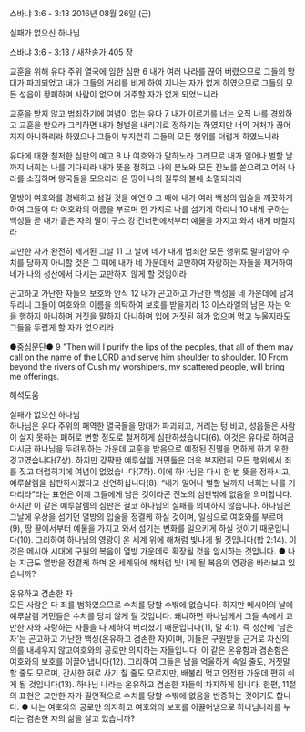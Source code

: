 스바냐 3:6 - 3:13 
2016년 08월 26일 (금)

실패가 없으신 하나님



스바냐 3:6 - 3:13 / 새찬송가 405 장


교훈을 위해 유다 주위 열국에 임한 심판
6 내가 여러 나라를 끊어 버렸으므로 그들의 망대가 파괴되었고 내가 그들의 거리를 비게 하여 지나는 자가 없게 하였으므로 그들의 모든 성읍이 황폐하며 사람이 없으며 거주할 자가 없게 되었느니라 

교훈을 받지 않고 범죄하기에 여념이 없는 유다
7 내가 이르기를 너는 오직 나를 경외하고 교훈을 받으라 그리하면 내가 형벌을 내리기로 정하기는 하였지만 너의 거처가 끊어지지 아니하리라 하였으나 그들이 부지런히 그들의 모든 행위를 더럽게 하였느니라 

유다에 대한 철저한 심판의 예고
8 나 여호와가 말하노라 그러므로 내가 일어나 벌할 날까지 너희는 나를 기다리라 내가 뜻을 정하고 나의 분노와 모든 진노를 쏟으려고 여러 나라를 소집하며 왕국들을 모으리라 온 땅이 나의 질투의 불에 소멸되리라  

열방이 여호와를 경배하고 섬길 것을 예언
9 그 때에 내가 여러 백성의 입술을 깨끗하게 하여 그들이 다 여호와의 이름을 부르며 한 가지로 나를 섬기게 하리니 10 내게 구하는 백성들 곧 내가 흩은 자의 딸이 구스 강 건너편에서부터 예물을 가지고 와서 내게 바칠지라 

교만한 자가 완전히 제거된 그날
11 그 날에 네가 내게 범죄한 모든 행위로 말미암아 수치를 당하지 아니할 것은 그 때에 내가 네 가운데서 교만하여 자랑하는 자들을 제거하여 네가 나의 성산에서 다시는 교만하지 않게 할 것임이라 

곤고하고 가난한 자들의 보호와 안식
12 내가 곤고하고 가난한 백성을 네 가운데에 남겨 두리니 그들이 여호와의 이름을 의탁하여 보호를 받을지라 
13 이스라엘의 남은 자는 악을 행하지 아니하며 거짓을 말하지 아니하며 입에 거짓된 혀가 없으며 먹고 누울지라도 그들을 두렵게 할 자가 없으리라  

●중심문단● 9 "Then will I purify the lips of the peoples, that all of them may call on the name of the LORD and serve him shoulder to shoulder. 10 From beyond the rivers of Cush my worshipers, my scattered people, will bring me offerings.

해석도움





실패가 없으신 하나님  
하나님은 유다 주위의 패역한 열국들을 망대가 파괴되고, 거리는 텅 비고, 성읍들은 사람이 살지 못하는 폐허로 변할 정도로 철저하게 심판하셨습니다(6). 이것은 유다로 하여금 다시금 하나님을 두려워하는 가운데 교훈을 받음으로 예정된 진멸을 면하게 하기 위한 경고였습니다(7상). 하지만 강퍅한 예루살렘 거민들은 더욱 부지런히 모든 행위에서 죄를 짓고 더럽히기에 여념이 없었습니다(7하). 이에 하나님은 다시 한 번 뜻을 정하시고, 예루살렘을 심판하시겠다고 선언하십니다(8). “내가 일어나 벌할 날까지 너희는 나를 기다리라”라는 표현은 이제 그들에게 남은 것이라곤 진노의 심판밖에 없음을 의미합니다. 하지만 이 같은 예루살렘의 심판은 결코 하나님의 실패를 의미하지 않습니다. 하나님은 그날에 우상을 섬기던 열방의 입술을 정결케 하실 것이며, 일심으로 여호와를 부르며(9), 땅 끝에서부터 예물을 가지고 와서 섬기는 변화를 일으키게 하실 것이기 때문입니다(10). 그리하여 하나님의 영광이 온 세계 위에 해처럼 빛나게 될 것입니다(합 2:14). 이것은 메시아 시대에 구원의 복음이 열방 가운데로 확장될 것을 암시하는 것입니다.
● 나는 지금도 열방을 정결케 하며 온 세계위에 해처럼 빛나게 될 복음의 영광을 바라보고 있습니까? 

온유하고 겸손한 자  
모든 사람은 다 죄를 범하였으므로 수치를 당할 수밖에 없습니다. 하지만 메시아의 날에 예루살렘 거민들은 수치를 당치 않게 될 것입니다. 왜냐하면 하나님께서 그들 속에서 교만한 자와 자랑하는 자들을 다 제하여 버리셨기 때문입니다(11, 말 4:1). 즉 성산에 ‘남은 자’는 곤고하고 가난한 백성(온유하고 겸손한 자)이며, 이들은 구원받을 근거로 자신의 의를 내세우지 않고여호와의 공로만 의지하는 자들입니다. 이 같은 온유함과 겸손함은 여호와의 보호를 이끌어냅니다(12). 그리하여 그들은 남을 억울하게 속일 줄도, 거짓말할 줄도 모르며, 간사한 혀로 사기 칠 줄도 모르지만, 배불리 먹고 안전한 가운데 편히 쉬게 될 것입니다(13). 하나님 나라는 온유하고 겸손한 자들이 차지하게 됩니다. 한편, 11절의 표현은 교만한 자가 필연적으로 수치를 당할 수밖에 없음을 반증하는 것이기도 합니다.
● 나는 여호와의 공로만 의지하고 여호와의 보호를 이끌어냄으로 하나님나라를 누리는 겸손한 자의 삶을 살고 있습니까?